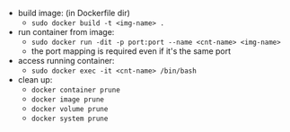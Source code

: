 - build image: (in Dockerfile dir)
    - `sudo docker build -t <img-name> .`
- run container from image:
    - `sudo docker run -dit -p port:port --name <cnt-name> <img-name>`
    - the port mapping is required even if it's the same port
- access running container:
    - `sudo docker exec -it <cnt-name> /bin/bash `
- clean up:
    - `docker container prune`
    - `docker image prune`
    - `docker volume prune`
    - `docker system prune`